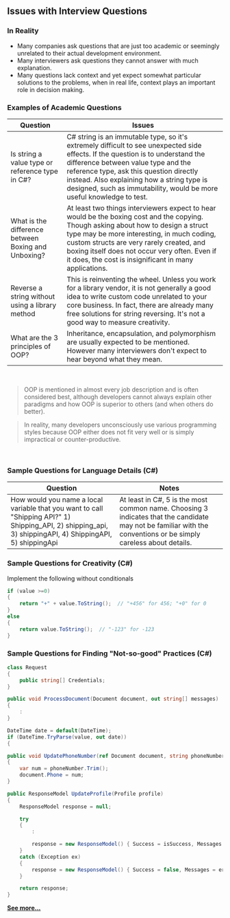 ## Issues with Interview Questions

### In Reality
* Many companies ask questions that are just too academic or seemingly unrelated to their actual development environment.
* Many interviewers ask questions they cannot answer with much explanation.
* Many questions lack context and yet expect somewhat particular solutions to the problems, when in real life, context plays an important role in decision making.


### Examples of Academic Questions
|Question|Issues|
|-----|-----|
|Is string a value type or reference type in C#?|C# string is an immutable type, so it's extremely difficult to see unexpected side effects. If the question is to understand the difference between value type and the reference type, ask this question directly instead. Also explaining how a string type is designed, such as immutability, would be more useful knowledge to test.|
|What is the difference between Boxing and Unboxing?|At least two things interviewers expect to hear would be the boxing cost and the copying. Though asking about how to design a struct type may be more interesting, in much coding, custom structs are very rarely created, and boxing itself does not occur very often. Even if it does, the cost is insignificant in many applications.|
|Reverse a string without using a library method|This is reinventing the wheel. Unless you work for a library vendor, it is not generally a good idea to write custom code unrelated to your core business. In fact, there are already many free solutions for string reversing. It's not a good way to measure creativity.|
|What are the 3 principles of OOP?|Inheritance, encapsulation, and polymorphism are usually expected to be mentioned. However many interviewers don't expect to hear beyond what they mean.|

<br/>

> OOP is mentioned in almost every job description and is often considered best, although developers cannot always explain other paradigms and how OOP is superior to others (and when others do better). 

> In reality, many developers unconsciously use various programming styles because OOP either does not fit very well or is simply impractical or counter-productive.

<br/>

### Sample Questions for Language Details (C#)
|Question|Notes|
|-----|-----|
|How would you name a local variable that you want to call "Shipping API?"  1) Shipping_API, 2) shipping_api, 3) shippingAPI, 4) ShippingAPI, 5) shippingApi|At least in C#, 5 is the most common name. Choosing 3 indicates that the candidate may not be familiar with the conventions or be simply careless about details.|


### Sample Questions for Creativity  (C#)
Implement the following without conditionals
``` csharp
if (value >=0)
{
    return "+" + value.ToString();  // "+456" for 456; "+0" for 0
}
else
{
    return value.ToString();  // "-123" for -123
}
```
<!-- value.ToString(((char)(((value >> 31) + 1) * 43)) + "0") -->

### Sample Questions for Finding "Not-so-good" Practices (C#)
``` csharp
class Request
{
    public string[] Credentials;
}
```
``` csharp
public void ProcessDocument(Document document, out string[] messages)
{
    :
}
```
``` csharp
DateTime date = default(DateTime);
if (DateTime.TryParse(value, out date))
{
```
``` csharp
public void UpdatePhoneNumber(ref Document document, string phoneNumber)
{
    var num = phoneNumber.Trim();
    document.Phone = num;
}
```
``` csharp
public ResponseModel UpdateProfile(Profile profile)
{
    ResponseModel response = null;

    try
    {
        :

        response = new ResponseModel() { Success = isSuccess, Messages = messages };
    }
    catch (Exception ex)
    {
        response = new ResponseModel() { Success = false, Messages = errorMessages };
    }

    return response;
}
```

**[See more...](InterviewQuestions-FindCodingIssues.md)**



